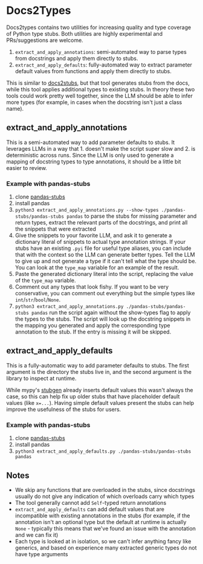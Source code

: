# Docs2Types

Docs2types contains two utilities for increasing quality and type coverage of Python type stubs. Both utilities are highly experimental and PRs/suggestions are welcome.

1. `extract_and_apply_annotations`: semi-automated way to parse types from docstrings and apply them directly to stubs.
2. `extract_and_apply_defaults`: fully-automated way to extract parameter default values from functions and apply them directly to stubs.

This is similar to [docs2stubs](https://github.com/gramster/docs2stubs), but that tool generates stubs from the docs, while this tool applies additional types to existing stubs. In theory these two tools could work pretty well together, since the LLM should be able to infer more types (for example, in cases when the docstring isn't just a class name).

## extract_and_apply_annotations

This is a semi-automated way to add parameter defaults to stubs. It leverages LLMs in a way that 1. doesn't make the script super slow and 2. is deterministic across runs. Since the LLM is only used to generate a mapping of docstring types to type annotations, it should be a little bit easier to review.

### Example with pandas-stubs

1. clone [pandas-stubs](https://github.com/pandas-dev/pandas-stubs)
2. install pandas
3. `python3 extract_and_apply_annotations.py --show-types ./pandas-stubs/pandas-stubs pandas` to parse the stubs for missing parameter and return types, extract the relevant parts of the docstrings, and print all the snippets that were extracted
4. Give the snippets to your favorite LLM, and ask it to generate a dictionary literal of snippets to actual type annotation strings. If your stubs have an existing `.pyi` file for useful type aliases, you can include that with the context so the LLM can generate better types. Tell the LLM to give up and not generate a type if it can't tell what the type should be. You can look at the `type_map` variable for an example of the result.
5. Paste the generated dictionary literal into the script, replacing the value of the `type_map` variable.
6. Comment out any types that look fishy. If you want to be very conservative, you can comment out everything but the simple types like `int`/`str`/`bool`/`None`.
7. `python3 extract_and_apply_annotations.py ./pandas-stubs/pandas-stubs pandas` run the script again without the show-types flag to apply the types to the stubs. The script will look up the docstring snippets in the mapping you generated and apply the corresponding type annotation to the stub. If the entry is missing it will be skipped.


## extract_and_apply_defaults

This is a fully-automatic way to add parameter defaults to stubs. The first argument is the directory the stubs live in, and the second argument is the library to inspect at runtime.

While mypy's [stubgen](https://mypy.readthedocs.io/en/stable/stubgen.html) already inserts default values this wasn't always the case, so this can help fix up older stubs that have placeholder default values (like `x=...`). Having simple default values present the stubs can help improve the usefulness of the stubs for users.

### Example with pandas-stubs

1. clone [pandas-stubs](https://github.com/pandas-dev/pandas-stubs)
2. install pandas
3. `python3 extract_and_apply_defaults.py ./pandas-stubs/pandas-stubs pandas`

## Notes

- We skip any functions that are overloaded in the stubs, since docstrings usually do not give any indication of which overloads carry which types
- The tool generally cannot add `Self`-typed return annotations
- `extract_and_apply_defaults` can add default values that are incompatible with existing annotations in the stubs (for example, if the annotation isn't an optional type but the default at runtime is actually `None` - typically this means that we've found an issue with the annotation and we can fix it)
- Each type is looked at in isolation, so we can't infer anything fancy like generics, and based on experience many extracted generic types do not have type arguments